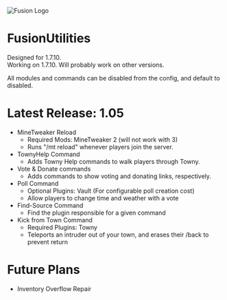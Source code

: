 ![Fusion Logo](https://i.imgur.com/pa9g9Kc.png)
# FusionUtilities
Designed for 1.7.10.\
Working on 1.7.10. Will probably work on other versions.

All modules and commands can be disabled from the config, and default to disabled.

# Latest Release: 1.05
- MineTweaker Reload
  - Required Mods: MineTweaker 2 (will not work with 3)
  - Runs "/mt reload" whenever players join the server.
- TownyHelp Command
  - Adds Towny Help commands to walk players through Towny.
- Vote & Donate commands
  - Adds commands to show voting and donating links, respectively.
- Poll Command
  - Optional Plugins: Vault (For configurable poll creation cost)
  - Allow players to change time and weather with a vote
- Find-Source Command
  - Find the plugin responsible for a given command
- Kick from Town Command
  - Required Plugins: Towny
  - Teleports an intruder out of your town, and erases their /back to prevent return

# Future Plans
- Inventory Overflow Repair
